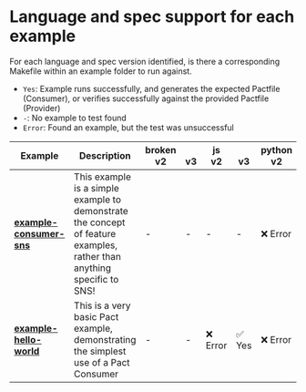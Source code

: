 # Language and spec support for each example

For each language and spec version identified, is there a corresponding Makefile within an example folder to run against.

- `Yes`: Example runs successfully, and generates the expected Pactfile (Consumer), or verifies successfully against the provided Pactfile (Provider)
- `-`: No example to test found
- `Error`: Found an example, but the test was unsuccessful

| Example                                                   | Description                                                                                                            | broken<br/>v2   | <br/>v3   | js<br/>v2   | <br/>v3   | python<br/>v2   | <br/>v3   |
|-----------------------------------------------------------|------------------------------------------------------------------------------------------------------------------------|-----------------|-----------|-------------|-----------|-----------------|-----------|
| **[example-consumer-sns](examples/example-consumer-sns)** | This example is a simple example to demonstrate the concept of feature examples, rather than anything specific to SNS! | -               | -         | -           | -         | ❌ Error         | ✅ Yes     |
| **[example-hello-world](examples/example-hello-world)**   | This is a very basic Pact example, demonstrating the simplest use of a Pact Consumer                                   | -               | -         | ❌ Error     | ✅ Yes     | ❌ Error         | -         |
